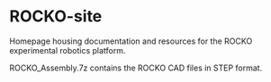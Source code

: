 # ROCKO-site
Homepage housing documentation and resources for the ROCKO experimental robotics platform.

ROCKO_Assembly.7z contains the ROCKO CAD files in STEP format.
